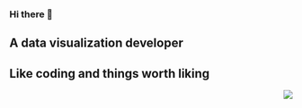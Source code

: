 ### Hi there 👋

## A data visualization developer

## Like coding and things worth liking
<!--
**wantnocode/wantnocode** is a ✨ _special_ ✨ repository because its `README.md` (this file) appears on your GitHub profile.

Here are some ideas to get you started:

- 🔭 I’m currently working on ...
- 🌱 I’m currently learning ...
- 👯 I’m looking to collaborate on ...
- 🤔 I’m looking for help with ...
- 💬 Ask me about ...
- 📫 How to reach me: ...
- 😄 Pronouns: ...
- ⚡ Fun fact: ...
-->

<img align="right" src="https://github-readme-stats.vercel.app/api?username=wantnocode&show_icons=true&icon_color=ad0d52&text_color=24292e&bg_color=ffffff&hide_title=true" />


